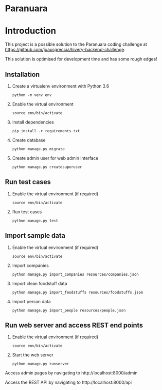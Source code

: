 # Paranuara

# Introduction

This project is a possible solution to the Paranuara coding challenge at
https://github.com/joaosgreccia/hivery-backend-challenge.

This solution is optimised for development time and has some rough edges!

## Installation

1. Create a virtualenv environment with Python 3.6

    `python -m venv env`

2. Enable the virtual environment

    `source env/bin/activate`

3. Install dependencies

    `pip install -r requirements.txt`

4. Create database

    `python manage.py migrate`

5. Create admin user for web admin interface

    `python manage.py createsuperuser`

## Run test cases

1. Enable the virtual environment (if required)

    `source env/bin/activate`

2. Run test cases

    `python manage.py test`

## Import sample data

1. Enable the virtual environment (if required)

    `source env/bin/activate`

2. Import companies

    `python manage.py import_companies resources/companies.json`

3. Import clean foodstuff data

    `python manage.py import_foodstuffs resources/foodstuffs.json`

4. Import person data

    `python manage.py import_people resources/people.json`

## Run web server and access REST end points

1. Enable the virtual environment (if required)

    `source env/bin/activate`

2. Start the web server

    `python manage.py runserver`

Access admin pages by navigating to http://localhost:8000/admin

Access the REST API by navigating to http://localhost:8000/api

    
